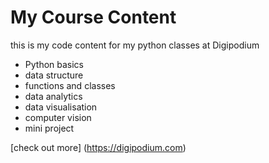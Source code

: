 # My Course Content 
this is my code content for 
my python classes at 
Digipodium

- Python basics
- data structure
- functions and classes
- data analytics
- data visualisation
- computer vision
- mini project 

[check out more] (https://digipodium.com)